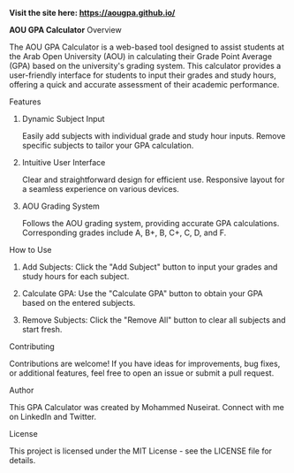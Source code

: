 **Visit the site here: https://aougpa.github.io/**





**__AOU GPA Calculator__**
Overview

The AOU GPA Calculator is a web-based tool designed to assist students at the Arab Open University (AOU) in calculating their Grade Point Average (GPA) based on the university's grading system. This calculator provides a user-friendly interface for students to input their grades and study hours, offering a quick and accurate assessment of their academic performance.


Features
1. Dynamic Subject Input

    Easily add subjects with individual grade and study hour inputs.
    Remove specific subjects to tailor your GPA calculation.

2. Intuitive User Interface

    Clear and straightforward design for efficient use.
    Responsive layout for a seamless experience on various devices.
   
4. AOU Grading System

    Follows the AOU grading system, providing accurate GPA calculations.
    Corresponding grades include A, B+, B, C+, C, D, and F.




How to Use

  1. Add Subjects:
        Click the "Add Subject" button to input your grades and study hours for each subject.

  2. Calculate GPA:
        Use the "Calculate GPA" button to obtain your GPA based on the entered subjects.

  3. Remove Subjects:
       Click the "Remove All" button to clear all subjects and start fresh.



Contributing

Contributions are welcome! If you have ideas for improvements, bug fixes, or additional features, feel free to open an issue or submit a pull request.


Author

This GPA Calculator was created by Mohammed Nuseirat. Connect with me on LinkedIn and Twitter.


License

This project is licensed under the MIT License - see the LICENSE file for details.

   

